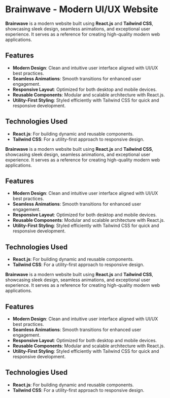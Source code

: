 # Brainwave - Modern UI/UX Website


**Brainwave** is a modern website built using **React.js** and **Tailwind CSS**, showcasing sleek design, seamless animations, and exceptional user experience. It serves as a reference for creating high-quality modern web applications.

## Features  
- **Modern Design**: Clean and intuitive user interface aligned with UI/UX best practices.  
- **Seamless Animations**: Smooth transitions for enhanced user engagement.  
- **Responsive Layout**: Optimized for both desktop and mobile devices.  
- **Reusable Components**: Modular and scalable architecture with React.js.  
- **Utility-First Styling**: Styled efficiently with Tailwind CSS for quick and responsive development.

## Technologies Used  
- **React.js**: For building dynamic and reusable components.  
- **Tailwind CSS**: For a utility-first approach to responsive design.  


**Brainwave** is a modern website built using **React.js** and **Tailwind CSS**, showcasing sleek design, seamless animations, and exceptional user experience. It serves as a reference for creating high-quality modern web applications.

## Features

- **Modern Design**: Clean and intuitive user interface aligned with UI/UX best practices.
- **Seamless Animations**: Smooth transitions for enhanced user engagement.
- **Responsive Layout**: Optimized for both desktop and mobile devices.
- **Reusable Components**: Modular and scalable architecture with React.js.
- **Utility-First Styling**: Styled efficiently with Tailwind CSS for quick and responsive development.

## Technologies Used

- **React.js**: For building dynamic and reusable components.
- **Tailwind CSS**: For a utility-first approach to responsive design.

**Brainwave** is a modern website built using **React.js** and **Tailwind CSS**, showcasing sleek design, seamless animations, and exceptional user experience. It serves as a reference for creating high-quality modern web applications.

## Features

- **Modern Design**: Clean and intuitive user interface aligned with UI/UX best practices.
- **Seamless Animations**: Smooth transitions for enhanced user engagement.
- **Responsive Layout**: Optimized for both desktop and mobile devices.
- **Reusable Components**: Modular and scalable architecture with React.js.
- **Utility-First Styling**: Styled efficiently with Tailwind CSS for quick and responsive development.

## Technologies Used

- **React.js**: For building dynamic and reusable components.
- **Tailwind CSS**: For a utility-first approach to responsive design.
